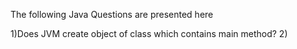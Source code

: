 The following Java Questions are presented here

1)Does JVM create object of class which contains main method?
2)